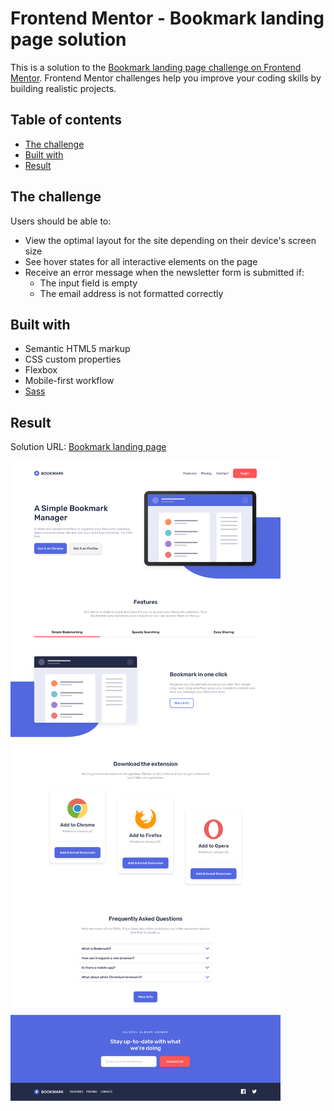 # Frontend Mentor - Bookmark landing page solution

This is a solution to the [Bookmark landing page challenge on Frontend Mentor](https://www.frontendmentor.io/challenges/bookmark-landing-page-5d0b588a9edda32581d29158). Frontend Mentor challenges help you improve your coding skills by building realistic projects. 

## Table of contents

- [The challenge](#the-challenge)
- [Built with](#built-with)
- [Result](#result)

## The challenge

Users should be able to:

- View the optimal layout for the site depending on their device's screen size
- See hover states for all interactive elements on the page
- Receive an error message when the newsletter form is submitted if:
  - The input field is empty
  - The email address is not formatted correctly

## Built with

- Semantic HTML5 markup
- CSS custom properties
- Flexbox
- Mobile-first workflow
- [Sass](https://sass-lang.com/)

## Result

Solution URL: [Bookmark landing page](https://bookmark-landing-page-abelqh9.vercel.app)

![](./result.png)